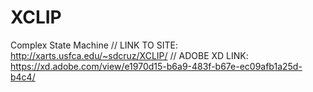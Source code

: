 # XCLIP
Complex State Machine //
LINK TO SITE: http://xarts.usfca.edu/~sdcruz/XCLIP/ // ADOBE XD LINK: https://xd.adobe.com/view/e1970d15-b6a9-483f-b67e-ec09afb1a25d-b4c4/
